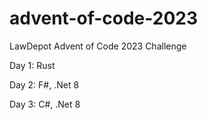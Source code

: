 # advent-of-code-2023
LawDepot Advent of Code 2023 Challenge

Day 1: Rust

Day 2: F#, .Net 8

Day 3: C#, .Net 8